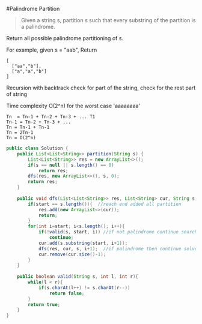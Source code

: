 #Palindrome Partition

>Given a string s, partition s such that every substring of the partition is a palindrome.

Return all possible palindrome partitioning of s.

For example, given s = "aab",
Return
```
[
  ["aa","b"],
  ["a","a","b"]
]
```
Recursion with backtrack 
check for part of the string, check for the rest part of string

Time complexity O(2^n) for the worst case 'aaaaaaaa'
```
Tn  = Tn-1 + Tn-2 + Tn-3 + ... T1
Tn-1 = Tn-2 + Tn-3 + ...
Tn = Tn-1 + Tn-1
Tn = 2Tn-1
Tn = O(2^n)
```

```java
public class Solution {
    public List<List<String>> partition(String s) {
        List<List<String>> res = new ArrayList<>();
        if(s == null || s.length() == 0)
            return res;
        dfs(res, new ArrayList<>(), s, 0);
        return res;
    }
    
    public void dfs(List<List<String>> res, List<String> cur, String s, int start){
        if(start == s.length()){  //reach end added all partition
            res.add(new ArrayList<>(cur));
            return;
        }
        for(int i=start; i<s.length(); i++){
            if(!valid(s, start, i)) //if not palindrome continue search
                continue;
            cur.add(s.substring(start, i+1));
            dfs(res, cur, s, i+1);  //if palindrome then continue solve for rest part of problem
            cur.remove(cur.size()-1);
        }
    }
    
    public boolean valid(String s, int l, int r){
        while(l < r){
            if(s.charAt(l++) != s.charAt(r--))
                return false;
        }
        return true;
    }
}
```
